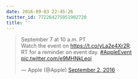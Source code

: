 ```yaml
---
date: 2016-09-03 22:45:26
twitter_id: 772264275951902720
title: ''
---
```


<blockquote class="twitter-tweet"><p lang="en" dir="ltr">September 7 at 10 a.m. PT<br>Watch the event on <a href="https://t.co/yLa2e4Xr2R">https://t.co/yLa2e4Xr2R</a>.<br>RT for a reminder on event day. <a href="https://twitter.com/hashtag/AppleEvent?src=hash&amp;ref_src=twsrc%5Etfw">#AppleEvent</a> <a href="https://t.co/e9MHNkLeoi">pic.twitter.com/e9MHNkLeoi</a></p>&mdash; Apple (@Apple) <a href="https://twitter.com/Apple/status/771787818095874048?ref_src=twsrc%5Etfw">September 2, 2016</a></blockquote>
<script async src="https://platform.twitter.com/widgets.js" charset="utf-8"></script>
